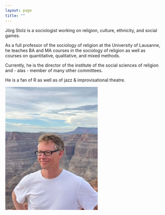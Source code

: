 ```yaml
---
layout: page
title: ""
---
```


Jörg Stolz is a sociologist working on religion, culture, ethnicity, and social games.

As a full professor of the sociology of religion at the University of Lausanne, he teaches BA and MA courses in the sociology of religion as well as courses on quantitative, qualitative, and mixed methods.

Currently, he is the director of the institute of the social sciences of religion and - alas - member of many other committees.

He is a fan of R as well as of jazz & improvisational theatre.

			
<img src="assets/Picture_3.jpg" alt="drawing" style="width:300px;"/>





